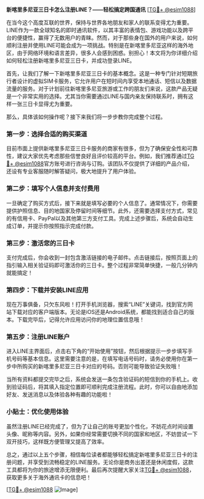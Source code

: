 **新喀里多尼亚三日卡怎么注册LINE？——轻松搞定跨国通讯** [[TG💪+ @esim1088](https://t.me/s/esim1088)]

在当今这个高度互联的世界，保持与世界各地朋友和家人的联系变得尤为重要。LINE作为一款全球知名的即时通讯软件，以其丰富的表情包、游戏功能以及跨平台的便捷性，赢得了无数用户的青睐。然而，对于那些身在国外的用户来说，如何顺利注册并使用LINE可能会成为一项挑战。特别是在新喀里多尼亚这样的海外地区，由于网络环境和语言差异，很多人会感到困惑。别担心！本文将为你详细介绍如何轻松注册新喀里多尼亚三日卡，并成功登录LINE。

首先，让我们了解一下新喀里多尼亚三日卡的基本概念。这是一种专门针对短期旅行者设计的虚拟SIM卡服务，它允许用户在短时间内享受本地通话、短信以及数据流量的服务。对于计划前往新喀里多尼亚旅游或工作的朋友们来说，这款产品无疑是一个非常实用的选择。尤其当你需要通过LINE与国内亲友保持联系时，拥有这样一张三日卡显得尤为重要。

那么，具体该如何操作呢？接下来我们将一步步教你完成整个过程。

### 第一步：选择合适的购买渠道

目前市面上提供新喀里多尼亚三日卡服务的商家有很多，但为了确保安全性和可靠性，建议大家优先考虑那些信誉良好且评价较高的平台。例如，我们推荐通过[TG💪+ @esim1088](https://t.me/s/esim1088)官方账号进行咨询与订购。该团队不仅提供了详细的产品介绍，还设有专业客服随时解答疑问，极大地提升了用户体验。

### 第二步：填写个人信息并支付费用

一旦确定了购买方式后，接下来就是填写必要的个人信息了。通常情况下，你需要提供护照信息、目的地国家及停留时间等细节。此外，还需要选择支付方式，常见的有信用卡、PayPal以及其他第三方支付工具。完成上述步骤后，系统会自动生成订单，并提示你按照指示完成付款。

### 第三步：激活您的三日卡

支付完成后，你会收到一封包含激活链接的电子邮件。点击链接后，按照页面上的指引输入相关验证码即可激活你的三日卡。整个过程非常简单快捷，一般几分钟内就能搞定！

### 第四步：下载并安装LINE应用

现在万事俱备，只欠东风啦！打开手机浏览器，搜索“LINE”关键词，找到官方网站下载对应的客户端版本。无论是iOS还是Android系统，都能找到适合自己的版本。下载完毕后，记得允许应用访问你的地理位置信息哦！

### 第五步：注册LINE账户

进入LINE主界面后，点击右下角的“开始使用”按钮，然后根据提示一步步填写手机号码等基本信息。这里需要注意的是，在填写电话号码时，请务必使用你在第一步中所购买的新喀里多尼亚三日卡对应的号码。否则可能导致验证失败哦！

当所有资料都提交完毕之后，系统会发送一条包含验证码的短信到你的手机上。收到验证码后，将其填入指定位置即可顺利完成注册流程。此时，你可以自由地添加好友、发送消息以及体验各种有趣的功能啦！

### 小贴士：优化使用体验

虽然注册LINE已经完成了，但为了让自己的账号更加个性化，不妨花点时间设置头像、昵称等内容。另外，如果你经常需要切换不同的国家和地区，不妨尝试一下双开技巧，这样既方便管理又提高了效率。

总之，通过以上五个步骤，相信每位读者都能够轻松搞定新喀里多尼亚三日卡的注册问题，并享受到流畅稳定的LINE服务。无论你是商务出差还是休闲度假，这款工具都将为你的旅途增添无限便利。最后再次提醒大家关注[TG💪+ @esim1088](https://t.me/s/esim1088)，获取更多关于海外通讯卡的信息吧！

[[TG💪+ @esim1088](https://t.me/s/esim1088) ![Image](https://i.postimg.cc/4NQfJmqS/Snipaste-2025-05-13-00-14-12.png)]